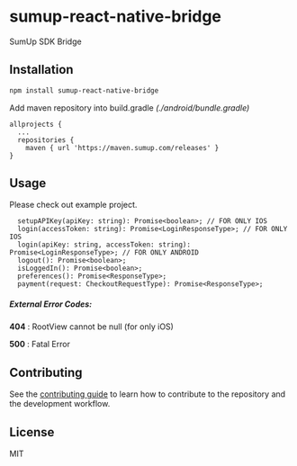 # sumup-react-native-bridge

SumUp SDK Bridge

## Installation

```sh
npm install sumup-react-native-bridge
```

Add maven repository into build.gradle *(./android/bundle.gradle)*

```
allprojects {
  ...
  repositories {
    maven { url 'https://maven.sumup.com/releases' }
}
```

## Usage

Please check out example project.

```
  setupAPIKey(apiKey: string): Promise<boolean>; // FOR ONLY IOS
  login(accessToken: string): Promise<LoginResponseType>; // FOR ONLY IOS
  login(apiKey: string, accessToken: string): Promise<LoginResponseType>; // FOR ONLY ANDROID
  logout(): Promise<boolean>;
  isLoggedIn(): Promise<boolean>;
  preferences(): Promise<ResponseType>;
  payment(request: CheckoutRequestType): Promise<ResponseType>;
```

##### External Error Codes: #####

**404**
: RootView cannot be null (for only iOS)

**500**
: Fatal Error

## Contributing

See the [contributing guide](CONTRIBUTING.md) to learn how to contribute to the repository and the development workflow.

## License

MIT
